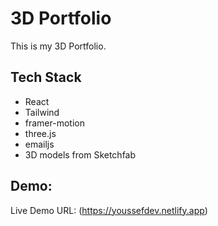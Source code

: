 # 3D Portfolio
This is my 3D Portfolio.

## Tech Stack
- React
- Tailwind
- framer-motion
- three.js
- emailjs
- 3D models from Sketchfab

## Demo:
Live Demo URL: (https://youssefdev.netlify.app)